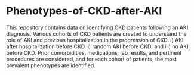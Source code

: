 # Phenotypes-of-CKD-after-AKI
This repository contains data on identifying CKD patients following an AKI diagnosis. Various cohorts of CKD patients are created to understand the role of AKI and previous hospitalization in the progression of CKD. i) AKI after hospitalization before CKD ii) random AKI before CKD; and iii) no AKI before CKD. Prior comorbidities, medications, lab results, and pertinent procedures are considered, and for each cohort of patients, the most prevalent phenotypes are identified.
